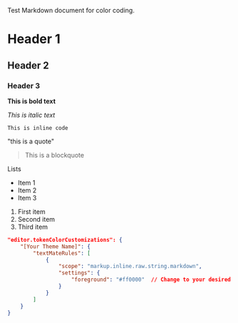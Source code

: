 Test Markdown document for color coding.

# Header 1
## Header 2
### Header 3

**This is bold text**

*This is italic text*

`This is inline code`

"this is a quote"

> This is a blockquote

<THIS IS TEXT IN BRACKETS WITH NO SPACE AT FRONT END >

Lists
- Item 1
- Item 2
- Item 3

1. First item
2. Second item
3. Third item

```json
"editor.tokenColorCustomizations": {
    "[Your Theme Name]": {
        "textMateRules": [
            {
                "scope": "markup.inline.raw.string.markdown",
                "settings": {
                    "foreground": "#ff0000"  // Change to your desired color
                }
            }
        ]
    }
}
```